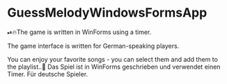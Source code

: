 # GuessMelodyWindowsFormsApp

⏯🔥The game is written in WinForms using a timer.

The game interface is written for German-speaking players.

You can enjoy your favorite songs - you can select them and add them to the playlist..🎼
Das Spiel ist in WinForms geschrieben und verwendet einen Timer. Für deutsche Spieler.

